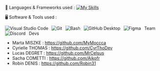 🧰 Languages & Frameworks used :
[![My Skills](https://skills.thijs.gg/icons?i=js,html,css,react,mysql,nodejs)](https://skills.thijs.gg)


🖥️ Software & Tools used :
<p>
  <img align="left" alt="Visual Studio Code" style="padding-right:0.5rem;" src="https://img.shields.io/badge/Visual%20Studio%20Code-0078d7.svg?logo=visual-studio-code&logoColor=white"/>
  <img align="left" alt="Git" style="padding-right:0.5rem;" src="https://img.shields.io/badge/Git-F05033.svg?logo=git&logoColor=white"/>
  <img align="left" alt="Bash" style="padding-right:0.5rem;" src="https://img.shields.io/badge/Bash-4EAA25.svg?logo=gnu-bash&logoColor=white"/>
  <img align="left" alt="GitHub Desktop" style="padding-right:0.5rem;" src="https://img.shields.io/badge/GitHub%20Desktop-8034A9.svg?logo=github&logoColor=white"/>
  <img align="left" alt="Figma" style="padding-right:0.5rem;" src="https://img.shields.io/badge/-Figma-F24E1E.svg?logo=figma&logoColor=white"/>
  <img align="left" alt="Discord" style="padding-right:0.5rem;" src="https://img.shields.io/badge/-Discord-5865F2.svg?logo=discord&logoColor=white"/>
</p>

Team Devs

- Marta MISZKE : https://github.com/MyMoccca
- Cyrielle THOMAS : https://github.com/CyrThoDev
- Lucas DEGRET : https://github.com/MrCelsus
- Sacha COMETTI : https://github.com/Aikofr
- Robin DENIS : https://github.com/Robin31
